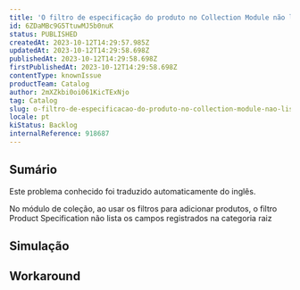 ```yaml
---
title: 'O filtro de especificação do produto no Collection Module não lista a categoria raiz'
id: 6ZDaMBc9G5TtuwMJ5b0nuK
status: PUBLISHED
createdAt: 2023-10-12T14:29:57.985Z
updatedAt: 2023-10-12T14:29:58.698Z
publishedAt: 2023-10-12T14:29:58.698Z
firstPublishedAt: 2023-10-12T14:29:58.698Z
contentType: knownIssue
productTeam: Catalog
author: 2mXZkbi0oi061KicTExNjo
tag: Catalog
slug: o-filtro-de-especificacao-do-produto-no-collection-module-nao-lista-a-categoria-raiz
locale: pt
kiStatus: Backlog
internalReference: 918687
---
```


## Sumário

<div class="alert alert-info">
  <p>Este problema conhecido foi traduzido automaticamente do inglês.</p>
</div>


No módulo de coleção, ao usar os filtros para adicionar produtos, o filtro Product Specification não lista os campos registrados na categoria raiz

## Simulação



## Workaround



